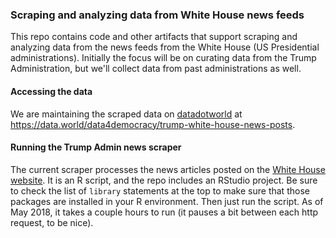 ### Scraping and analyzing data from White House news feeds

This repo contains code and other artifacts that support scraping and analyzing data from the news feeds from
the White House (US Presidential administrations).  Initially the focus will be on curating data from the Trump
Administration, but we'll collect data from past administrations as well.

#### Accessing the data

We are maintaining the scraped data on [datadotworld](data.world) at https://data.world/data4democracy/trump-white-house-news-posts.

#### Running the Trump Admin news scraper

The current scraper processes the news articles posted on the [White House website](https://www.whitehouse.gov/news/).  It is
an R script, and the repo includes an RStudio project.  Be sure to check the list of `library` statements at the top to make
sure that those packages are installed in your R environment.  Then just run the script.  As of May 2018, it takes a couple hours
to run (it pauses a bit between each http request, to be nice).
